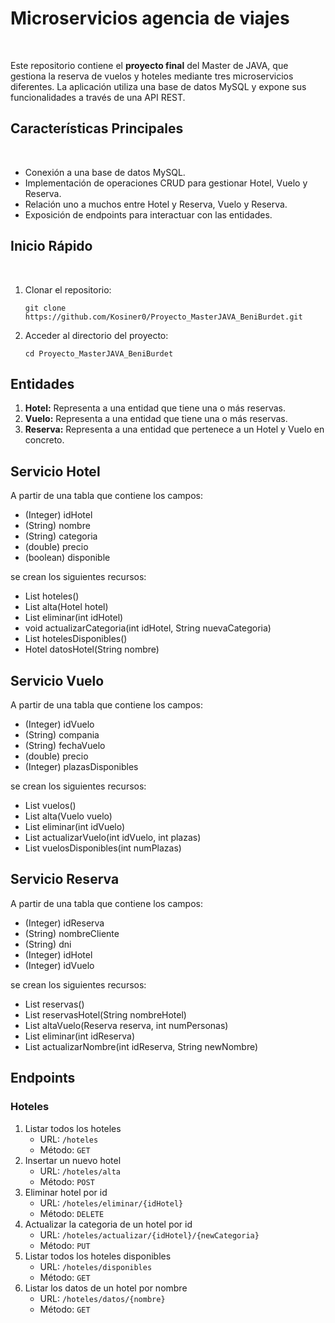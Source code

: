 <h1>Microservicios agencia de viajes</h1><br>
    <p>Este repositorio contiene el <b>proyecto final</b> del Master de JAVA, que gestiona la reserva de vuelos y hoteles mediante tres microservicios diferentes.
      La aplicación utiliza una base de datos MySQL y expone sus funcionalidades a través de una API REST.</p>

<h2>Características Principales</h2><br>
    <ul>
          <li>Conexión a una base de datos MySQL.</li>
          <li>Implementación de operaciones CRUD para gestionar Hotel, Vuelo y Reserva.</li>
          <li>Relación uno a muchos entre Hotel y Reserva, Vuelo y Reserva.</li>
          <li>Exposición de endpoints para interactuar con las entidades.</li>
    </ul>

<h2>Inicio Rápido</h2><br>
    <ol>
          <li>Clonar el repositorio: 
              <pre><code>git clone https://github.com/Kosiner0/Proyecto_MasterJAVA_BeniBurdet.git</code></pre>
          </li>
          <li>Acceder al directorio del proyecto: 
              <pre><code>cd Proyecto_MasterJAVA_BeniBurdet</code></pre>
          </li>
    </ol>

<h2>Entidades</h2>
    <ol>
        <li><strong>Hotel:</strong> Representa a una entidad que tiene una o más reservas.</li>
        <li><strong>Vuelo:</strong> Representa a una entidad que tiene una o más reservas.</li>
        <li><strong>Reserva:</strong> Representa a una entidad que pertenece a un Hotel y Vuelo en concreto.</li>
    </ol>

<h2>Servicio Hotel</h2>
    <p>A partir de una tabla que contiene los campos: </p>
        <ul>
            <li>(Integer) idHotel</li>
            <li>(String) nombre</li>
            <li>(String) categoria</li>
            <li>(double) precio</li>
            <li>(boolean) disponible</li>
        </ul>
    <p>se crean los siguientes recursos:</p>
        <ul>
            <li>List<Hotel> hoteles()</li>
            <li>List<Hotel> alta(Hotel hotel)</li>
            <li>List<Hotel> eliminar(int idHotel)</li>
            <li>void actualizarCategoria(int idHotel, String nuevaCategoria)</li>
            <li>List<Hotel> hotelesDisponibles()</li>
            <li>Hotel datosHotel(String nombre)</li>
        </ul>

  <h2>Servicio Vuelo</h2>
    <p>A partir de una tabla que contiene los campos: </p>
        <ul>
            <li>(Integer) idVuelo</li>
            <li>(String) compania</li>
            <li>(String) fechaVuelo</li>
            <li>(double) precio</li>
            <li>(Integer) plazasDisponibles</li>
        </ul>
    <p>se crean los siguientes recursos:</p>
        <ul>
            <li>List<Vuelo> vuelos()</li>
            <li>List<Vuelo> alta(Vuelo vuelo)</li>
            <li>List<Vuelo> eliminar(int idVuelo)</li>
            <li>List<Vuelo> actualizarVuelo(int idVuelo, int plazas)</li>
            <li>List<Vuelo> vuelosDisponibles(int numPlazas)</li>
        </ul>

<h2>Servicio Reserva</h2>
    <p>A partir de una tabla que contiene los campos: </p>
        <ul>
            <li>(Integer) idReserva</li>
            <li>(String) nombreCliente</li>
            <li>(String) dni</li>
            <li>(Integer) idHotel</li>
            <li>(Integer) idVuelo</li>
        </ul>
    <p>se crean los siguientes recursos:</p>
        <ul>
            <li>List<Reserva> reservas()</li>
            <li>List<Reserva> reservasHotel(String nombreHotel)</li>
            <li>List<Reserva> altaVuelo(Reserva reserva, int numPersonas)</li>
            <li>List<Reserva> eliminar(int idReserva)</li>
            <li>List<Reserva> actualizarNombre(int idReserva, String newNombre)</li>
        </ul>

<h2>Endpoints</h2>
    <h3>Hoteles</h3>
    <ol>
        <li>Listar todos los hoteles
            <ul>
                <li>URL: <code>/hoteles</code></li>
                <li>Método: <code>GET</code></li>
            </ul>
        </li>
        <li>Insertar un nuevo hotel
            <ul>
                <li>URL: <code>/hoteles/alta</code></li>
                <li>Método: <code>POST</code></li>
            </ul>
        </li>
        <li>Eliminar hotel por id
            <ul>
                <li>URL: <code>/hoteles/eliminar/{idHotel}</code></li>
                <li>Método: <code>DELETE</code></li>
            </ul>
        </li>
        <li>Actualizar la categoria de un hotel por id
            <ul>
                <li>URL: <code>/hoteles/actualizar/{idHotel}/{newCategoria}</code></li>
                <li>Método: <code>PUT</code></li>
            </ul>
        </li>
        <li>Listar todos los hoteles disponibles
            <ul>
                <li>URL: <code>/hoteles/disponibles</code></li>
                <li>Método: <code>GET</code></li>
            </ul>
        </li>
        <li>Listar los datos de un hotel por nombre
            <ul>
                <li>URL: <code>/hoteles/datos/{nombre}</code></li>
                <li>Método: <code>GET</code></li>
            </ul>
        </li>
    </ol>












